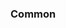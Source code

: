 <!-- Space: Projects -->
<!-- Parent: ZshStarship -->
<!-- Title: Examples ZshStarship -->
<!-- Label: Examples -->
<!-- Include: ./../disclaimer.md -->
<!-- Include: ac:toc -->

### Common
